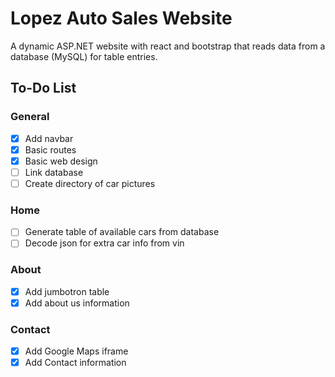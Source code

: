 # Lopez Auto Sales Website

A dynamic ASP.NET website with react and bootstrap that reads data from a database (MySQL) for table entries.

## To-Do List
### General
- [x] Add navbar
- [x] Basic routes
- [x] Basic web design
- [ ] Link database
- [ ] Create directory of car pictures
### Home
- [ ] Generate table of available cars from database
- [ ] Decode json for extra car info from vin
### About
- [x] Add jumbotron table
- [x] Add about us information
### Contact
- [x] Add Google Maps iframe
- [x] Add Contact information
